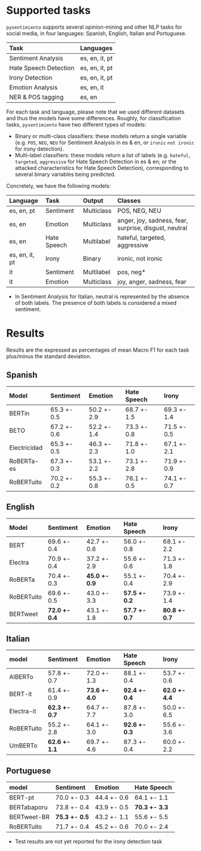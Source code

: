 # Supported tasks

`pysentimiento` supports several opinion-mining and other NLP tasks for social media, in four languages: Spanish, English, Italian and Portuguese.


| Task                 | Languages                             |
|:---------------------|:--------------------------------------|
| Sentiment Analysis   | es, en, it, pt                        |
| Hate Speech Detection| es, en, it, pt                        |
| Irony Detection      | es, en, it, pt                        |
| Emotion Analysis     | es, en, it                            |
| NER & POS tagging    | es, en                                |

For each task and language, please note that we used different datasets and thus the models have some differences. Roughly, for classification tasks, `pysentimiento` have two different types of models:

- Binary or multi-class classifiers: these models return a single variable (e.g. `POS`, `NEG`, `NEU` for Sentiment Analysis in es & en, or `ironic` `not ironic` for irony detection).
- Multi-label classifiers: these models return a list of labels (e.g. `hateful`, `targeted`, `aggressive` for Hate Speech Detection in es & en; or the attacked characteristics for Hate Speech Detection), corresponding to several binary variables being predicted.

Concretely, we have the following models:

| Language      | Task                 | Output      | Classes       |
|:-----------   |:---------------------|:----------- |:--------------|
| es, en, pt    | Sentiment            | Multiclass  | POS, NEG, NEU     |
| es, en        | Emotion              | Multiclass  | anger, joy, sadness, fear, surprise, disgust, neutral|
| es, en        | Hate Speech          | Multilabel  | hateful, targeted, aggressive |
| es, en, it, pt| Irony                | Binary      | ironic, not ironic |
| it            | Sentiment            | Multilabel  | pos, neg*      |
| it            | Emotion              | Multiclass  | joy, anger, sadness, fear      |


* In Sentiment Analysis for Italian, neutral is represented by the absence of both labels. The presence of both labels is considered a mixed sentiment.


# Results

Results are the expressed as percentages of mean Macro F1 for each task plus/minus the standard deviation.

## Spanish


| Model        | Sentiment   | Emotion     | Hate Speech   | Irony       |
|:-------------|:------------|:------------|:--------------|:------------|
| BERTin       | 65.3 +- 0.5 | 50.2 +- 2.9 | 68.7 +- 1.5   | 69.3 +- 1.4 |
| BETO         | 67.2 +- 0.6 | 52.2 +- 1.4 | 73.3 +- 0.8   | 71.5 +- 0.5 |
| Electricidad | 65.3 +- 0.5 | 46.3 +- 2.3 | 71.8 +- 1.0   | 67.1 +- 2.1 |
| RoBERTa-es   | 67.3 +- 0.3 | 53.1 +- 2.2 | 73.1 +- 2.8   | 71.9 +- 0.9 |
| RoBERTuito   | 70.2 +- 0.2 | 55.3 +- 0.8 | 76.1 +- 0.5   | 74.1 +- 0.7 |


## English

| Model      | Sentiment       | Emotion        | Hate Speech       | Irony       |
|:-----------|:------------    |:------------   |:--------------    |:------------|
| BERT       | 69.6 +- 0.4     | 42.7 +- 0.6    | 56.0 +- 0.8       | 68.1 +- 2.2 |
| Electra    | 70.9 +- 0.4     | 37.2 +- 2.9    | 55.6 +- 0.6       | 71.3 +- 1.8 |
| RoBERTa    | 70.4 +- 0.3     |**45.0 +- 0.9** | 55.1 +- 0.4       | 70.4 +- 2.9 |
| RoBERTuito | 69.6 +- 0.5     | 43.0 +- 3.3    | **57.5 +- 0.2**   | 73.9 +- 1.4 |
| BERTweet   | **72.0 +- 0.4** | 43.1 +- 1.8    | **57.7 +- 0.7**   |**80.8 +- 0.7** |

## Italian

| model      | Sentiment     | Emotion       | Hate Speech       | Irony          |
|:-----------|:------------  |:------------  |:--------------    |:------------   |
| AlBERTo    | 57.8 +- 0.7   | 72.0 +- 1.3   | 88.1 +- 0.4       | 53.7 +- 0.6    |
| BERT-it    | 61.4 +- 0.9   |**73.6 +- 4.0**| **92.4 +- 0.4**   |**62.0 +- 4.4** |
| Electra-it |**62.3 +- 0.7**| 64.7 +- 7.7   | 87.8 +- 3.0       | 50.0 +- 6.5    |
| RoBERTuito | 55.2 +- 2.8   | 64.1 +- 3.0   |**92.6 +- 0.3**    | 55.6 +- 3.6    |
| UmBERTo    |**62.6 +- 1.1**| 69.7 +- 4.6   | 87.3 +- 0.4       | 60.0 +- 2.2    |

## Portuguese

| model        | Sentiment       | Emotion    | Hate Speech       |
|:-------------|:------------    |:-----------|:--------------    |
| BERT-pt      | 70.0 +- 0.3     | 44.4 +- 0.6| 64.1 +- 1.1       |
| BERTabaporu  | 73.8 +- 0.4     | 43.9 +- 0.5| **70.3 +- 3.3**   |
| BERTweet-BR  | **75.3 +- 0.5** | 43.2 +- 1.1| 55.6 +- 5.5       |
| RoBERTuito   | 71.7 +- 0.4     | 45.2 +- 0.6| 70.0 +- 2.4       |
* Test results are not yet reported for the irony detection task
